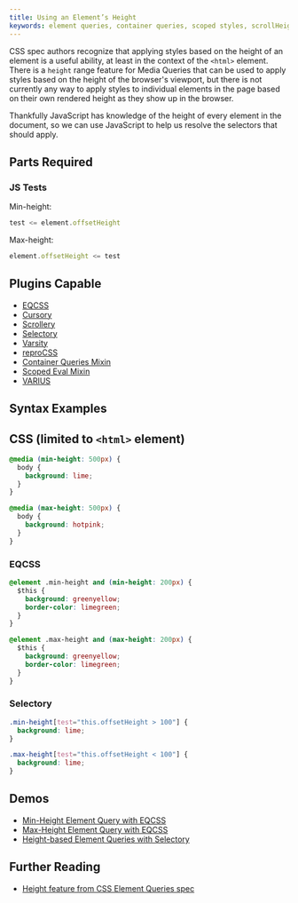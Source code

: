 ```yaml
---
title: Using an Element’s Height
keywords: element queries, container queries, scoped styles, scrollHeight, offsetHeight, variables, reactive
---
```


CSS spec authors recognize that applying styles based on the height of an element is a useful ability, at least in the context of the `<html>` element. There is a `height` range feature for Media Queries that can be used to apply styles based on the height of the browser's viewport, but there is not currently any way to apply styles to individual elements in the page based on their own rendered height as they show up in the browser.

Thankfully JavaScript has knowledge of the height of every element in the document, so we can use JavaScript to help us resolve the selectors that should apply.


## Parts Required

### JS Tests

Min-height:

```javascript
test <= element.offsetHeight
```

Max-height:

```javascript
element.offsetHeight <= test
```

## Plugins Capable

- [EQCSS](../plugins/eqcss.html)
- [Cursory](../plugins/cursory.html)
- [Scrollery](../plugins/scrollery.html)
- [Selectory](../plugins/selectory.html)
- [Varsity](../plugins/varsity.html)
- [reproCSS](../plugins/reprocss.html)
- [Container Queries Mixin](../plugins/container-queries-mixin.html)
- [Scoped Eval Mixin](../plugins/scoped-eval-mixin.html)
- [VARIUS](../plugins/varius.html)

## Syntax Examples

## CSS (limited to `<html>` element)

```css
@media (min-height: 500px) {
  body {
    background: lime;
  }
}
```

```css
@media (max-height: 500px) {
  body {
    background: hotpink;
  }
}
```

### EQCSS

```css
@element .min-height and (min-height: 200px) {
  $this {
    background: greenyellow;
    border-color: limegreen;
  }
}

@element .max-height and (max-height: 200px) {
  $this {
    background: greenyellow;
    border-color: limegreen;
  }
}
```

### Selectory

```css
.min-height[test="this.offsetHeight > 100"] {
  background: lime;
}

.max-height[test="this.offsetHeight < 100"] {
  background: lime;
}
```

## Demos

- [Min-Height Element Query with EQCSS](https://codepen.io/tomhodgins/pen/PzZqPd)
- [Max-Height Element Query with EQCSS](https://codepen.io/tomhodgins/pen/EyPjPg)
- [Height-based Element Queries with Selectory](https://codepen.io/tomhodgins/pen/ZKmXXw)

## Further Reading

- [Height feature from CSS Element Queries spec](https://tomhodgins.github.io/element-queries-spec/element-queries.html#height)